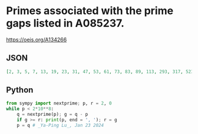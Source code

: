 # Primes associated with the prime gaps listed in A085237\.
https://oeis.org/A134266
## JSON
```JSON
[2, 3, 5, 7, 13, 19, 23, 31, 47, 53, 61, 73, 83, 89, 113, 293, 317, 523, 887, 1129, 1327, 8467, 9551, 12853, 14107, 15683, 19609, 25471, 31397, 155921, 338033, 360653, 370261, 492113, 1349533, 1357201, 1561919, 2010733, 4652353, 11113933, 15203977, 17051707, 20831323, 47326693, 122164747, 189695659, 191912783]
```
## Python
```Python
from sympy import nextprime; p, r = 2, 0
while p < 2*10**8:
    q = nextprime(p); g = q - p
    if g >= r: print(p, end = ', '); r = g
    p = q # _Ya-Ping Lu_, Jan 23 2024
```
